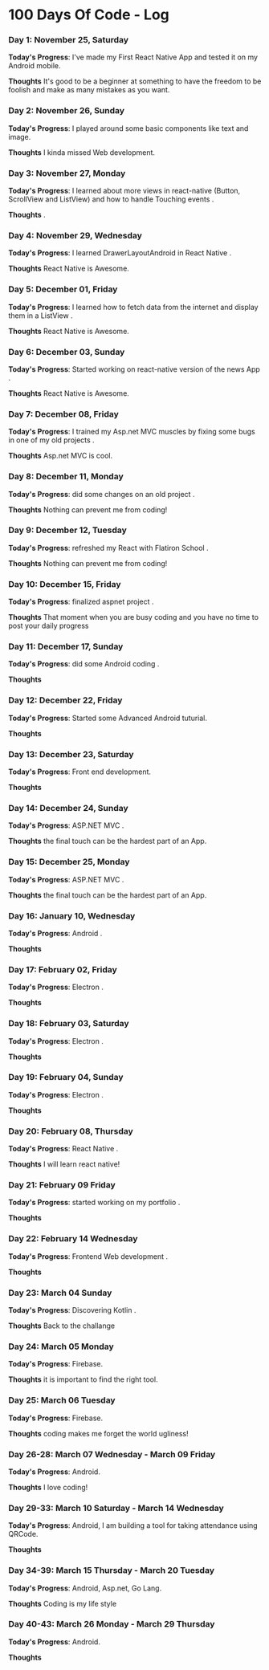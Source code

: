 # 100 Days Of Code - Log

### Day 1: November 25, Saturday

**Today's Progress**: I've made my First React Native App and tested it on my Android mobile.

**Thoughts** It's good to be a beginner at something to have the freedom to be foolish and make as many mistakes as you want.

### Day 2: November 26, Sunday

**Today's Progress**: I played around some basic components like text and image.

**Thoughts** I kinda missed Web development.
### Day 3: November 27, Monday

**Today's Progress**: I learned about more views in react-native (Button, ScrollView and ListView) and how to handle Touching events .

**Thoughts** .

### Day 4: November 29, Wednesday

**Today's Progress**: I learned DrawerLayoutAndroid in React Native .

**Thoughts** React Native is Awesome.

### Day 5: December 01, Friday

**Today's Progress**: I learned how to fetch data from the internet and display them in a ListView .

**Thoughts** React Native is Awesome.
### Day 6: December 03, Sunday

**Today's Progress**: Started working on react-native version of the news App .

**Thoughts** React Native is Awesome.

### Day 7: December 08, Friday

**Today's Progress**: I trained my Asp.net MVC muscles by fixing some bugs in one of my old projects  .


**Thoughts** Asp.net MVC is cool.

### Day 8: December 11, Monday

**Today's Progress**: did some changes on an old project  .

**Thoughts** Nothing can prevent me from coding!
### Day 9: December 12, Tuesday

**Today's Progress**: refreshed my React with Flatiron School  .

**Thoughts** Nothing can prevent me from coding!
### Day 10: December 15, Friday

**Today's Progress**: finalized aspnet project  .

**Thoughts** That moment when you are busy coding and you have no time to post your daily progress 
### Day 11: December 17, Sunday

**Today's Progress**: did some Android coding  .

**Thoughts** 
### Day 12: December 22, Friday

**Today's Progress**: Started some Advanced Android tuturial.

**Thoughts** 
### Day 13: December 23, Saturday

**Today's Progress**: Front end development.

**Thoughts** 
### Day 14: December 24, Sunday

**Today's Progress**: ASP.NET MVC .

**Thoughts** the final touch can be the hardest part of an App.
### Day 15: December 25, Monday

**Today's Progress**: ASP.NET MVC .

**Thoughts** the final touch can be the hardest part of an App.
### Day 16: January 10, Wednesday

**Today's Progress**: Android .

**Thoughts** 
### Day 17: February 02, Friday

**Today's Progress**: Electron .

**Thoughts** 
### Day 18: February 03, Saturday

**Today's Progress**: Electron .

**Thoughts** 
### Day 19: February 04, Sunday

**Today's Progress**: Electron .

**Thoughts** 
### Day 20: February 08, Thursday

**Today's Progress**: React Native .

**Thoughts** I will learn react native!
### Day 21: February 09 Friday

**Today's Progress**: started working on my portfolio .

**Thoughts** 
### Day 22: February 14 Wednesday

**Today's Progress**: Frontend Web development .

**Thoughts** 
### Day 23: March 04 Sunday

**Today's Progress**: Discovering Kotlin .

**Thoughts** Back to the challange
### Day 24: March 05 Monday

**Today's Progress**: Firebase.

**Thoughts** it is important to find the right tool.
### Day 25: March 06 Tuesday

**Today's Progress**: Firebase.

**Thoughts** coding makes me forget the world ugliness!
### Day 26-28: March 07 Wednesday - March 09 Friday

**Today's Progress**: Android.

**Thoughts** I love coding!
### Day 29-33: March 10 Saturday - March 14 Wednesday

**Today's Progress**: Android, I am building a tool for taking attendance using QRCode.

**Thoughts** 
### Day 34-39: March 15 Thursday - March 20 Tuesday

**Today's Progress**: Android, Asp.net, Go Lang.

**Thoughts** Coding is my life style
### Day 40-43: March 26 Monday - March 29 Thursday

**Today's Progress**: Android.

**Thoughts** 
